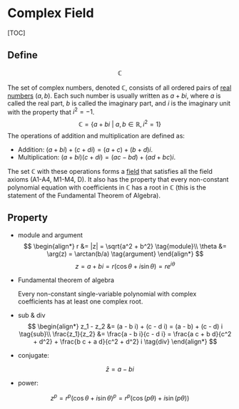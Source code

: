 # Complex Field 

[TOC]

## Define

$$
\mathbb C
$$

The set of complex numbers, denoted $\mathbb{C}$, consists of all ordered pairs of [real numbers](./Real_Field.md) $(a, b)$. Each such number is usually written as $a + bi$, where $a$ is called the real part, $b$ is called the imaginary part, and $i$ is the imaginary unit with the property that $i^2 = -1$.
$$
\mathbb C = \{a + b i \ |\ a, b \in \mathbb R ,i^2  = 1\}
$$
The operations of addition and multiplication are defined as:
- Addition: $(a + bi) + (c + di) = (a + c) + (b + d)i$.
- Multiplication: $(a + bi)(c + di) = (ac - bd) + (ad + bc)i$.

The set $\mathbb{C}$ with these operations forms a [field](./Field.md) that satisfies all the field axioms (A1-A4, M1-M4, D). It also has the property that every non-constant polynomial equation with coefficients in $\mathbb{C}$ has a root in $\mathbb{C}$ (this is the statement of the Fundamental Theorem of Algebra).

## Property
- module and argument
$$
\begin{align*}
r &= |z| = \sqrt{a^2 + b^2}  \tag{module}\\
\theta &= \arg(z) = \arctan(b/a)  \tag{argument}
\end{align*}
$$
$$
z = a + b i = r (\cos \theta + i \sin \theta) = r e^{i \theta}
$$

- Fundamental theorem of algebra

  Every non-constant single-variable polynomial with complex coefficients has at least one complex root.

- sub & div
$$
\begin{align*}
z_1 - z_2 &= (a - b i) + (c - d i) = (a - b) + (c - d) i  \tag{sub}\\
\frac{z_1}{z_2} &= \frac{a - b i}{c - d i} = \frac{a c + b d}{c^2 + d^2} + \frac{b c + a d}{c^2 + d^2} i  \tag{div}
\end{align*}
$$
- conjugate: 

$$
\bar z = a - b i  \tag{conjugate}
$$
- power: 

$$
z^p = r^p (\cos θ + i \sin θ)^p = r^p (\cos (p θ) + i \sin(p θ))  \tag{De Moiver's theorem}
$$